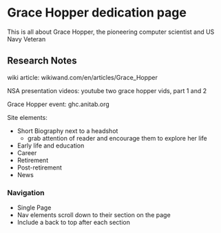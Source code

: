 # Grace Hopper dedication page
This is all about Grace Hopper, the pioneering computer scientist and US Navy Veteran

## Research Notes
wiki article: wikiwand.com/en/articles/Grace_Hopper

NSA presentation videos:
youtube two grace hopper vids, part 1 and 2


Grace Hopper event: ghc.anitab.org

Site elements:
- Short Biography next to a headshot
    - grab attention of reader and encourage them to explore her life
- Early life and education
- Career
- Retirement
- Post-retirement
- News

### Navigation
 - Single Page
 - Nav elements scroll down to their section on the page
 - Include a back to top after each section
